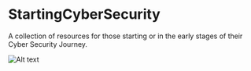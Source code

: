 # StartingCyberSecurity
A collection of resources for those starting or in the early stages of their Cyber Security Journey. 


![Alt text](/blob/main/LifeCycle.png)

